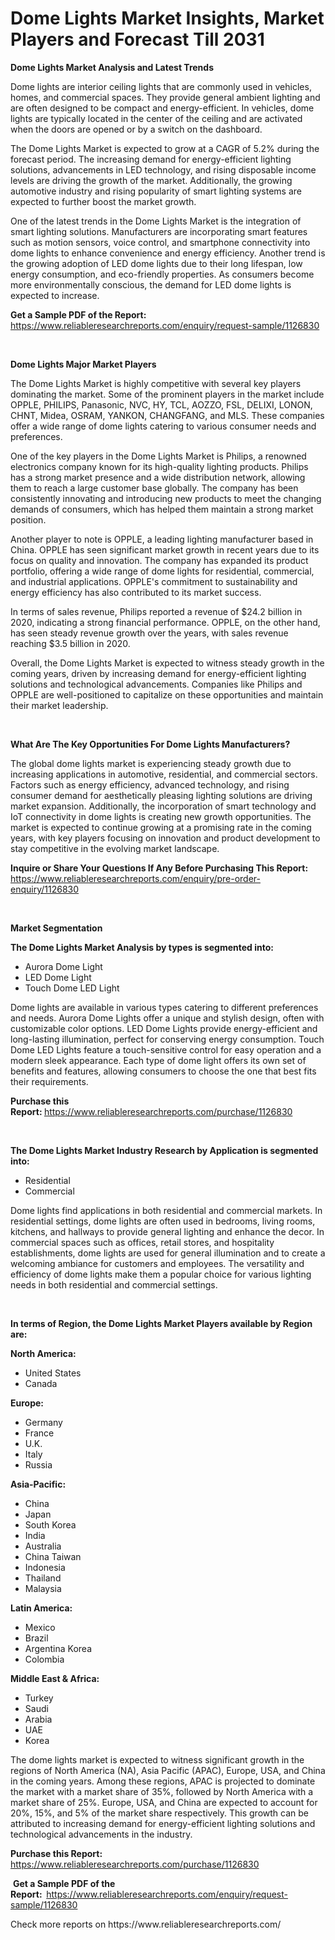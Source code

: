 <p><h1>Dome Lights Market Insights, Market Players and Forecast Till 2031</h1></p><p><strong>Dome Lights Market Analysis and Latest Trends</strong></p>
<p><p>Dome lights are interior ceiling lights that are commonly used in vehicles, homes, and commercial spaces. They provide general ambient lighting and are often designed to be compact and energy-efficient. In vehicles, dome lights are typically located in the center of the ceiling and are activated when the doors are opened or by a switch on the dashboard.</p><p>The Dome Lights Market is expected to grow at a CAGR of 5.2% during the forecast period. The increasing demand for energy-efficient lighting solutions, advancements in LED technology, and rising disposable income levels are driving the growth of the market. Additionally, the growing automotive industry and rising popularity of smart lighting systems are expected to further boost the market growth.</p><p>One of the latest trends in the Dome Lights Market is the integration of smart lighting solutions. Manufacturers are incorporating smart features such as motion sensors, voice control, and smartphone connectivity into dome lights to enhance convenience and energy efficiency. Another trend is the growing adoption of LED dome lights due to their long lifespan, low energy consumption, and eco-friendly properties. As consumers become more environmentally conscious, the demand for LED dome lights is expected to increase.</p></p>
<p><strong>Get a Sample PDF of the Report:&nbsp;</strong> <a href="https://www.reliableresearchreports.com/enquiry/request-sample/1126830">https://www.reliableresearchreports.com/enquiry/request-sample/1126830</a></p>
<p>&nbsp;</p>
<p><strong>Dome Lights Major Market Players</strong></p>
<p><p>The Dome Lights Market is highly competitive with several key players dominating the market. Some of the prominent players in the market include OPPLE, PHILIPS, Panasonic, NVC, HY, TCL, AOZZO, FSL, DELIXI, LONON, CHNT, Midea, OSRAM, YANKON, CHANGFANG, and MLS. These companies offer a wide range of dome lights catering to various consumer needs and preferences.</p><p>One of the key players in the Dome Lights Market is Philips, a renowned electronics company known for its high-quality lighting products. Philips has a strong market presence and a wide distribution network, allowing them to reach a large customer base globally. The company has been consistently innovating and introducing new products to meet the changing demands of consumers, which has helped them maintain a strong market position.</p><p>Another player to note is OPPLE, a leading lighting manufacturer based in China. OPPLE has seen significant market growth in recent years due to its focus on quality and innovation. The company has expanded its product portfolio, offering a wide range of dome lights for residential, commercial, and industrial applications. OPPLE's commitment to sustainability and energy efficiency has also contributed to its market success.</p><p>In terms of sales revenue, Philips reported a revenue of $24.2 billion in 2020, indicating a strong financial performance. OPPLE, on the other hand, has seen steady revenue growth over the years, with sales revenue reaching $3.5 billion in 2020.</p><p>Overall, the Dome Lights Market is expected to witness steady growth in the coming years, driven by increasing demand for energy-efficient lighting solutions and technological advancements. Companies like Philips and OPPLE are well-positioned to capitalize on these opportunities and maintain their market leadership.</p></p>
<p>&nbsp;</p>
<p><strong>What Are The Key Opportunities For Dome Lights Manufacturers?</strong></p>
<p><p>The global dome lights market is experiencing steady growth due to increasing applications in automotive, residential, and commercial sectors. Factors such as energy efficiency, advanced technology, and rising consumer demand for aesthetically pleasing lighting solutions are driving market expansion. Additionally, the incorporation of smart technology and IoT connectivity in dome lights is creating new growth opportunities. The market is expected to continue growing at a promising rate in the coming years, with key players focusing on innovation and product development to stay competitive in the evolving market landscape.</p></p>
<p><strong>Inquire or Share Your Questions If Any Before Purchasing This Report:</strong> <a href="https://www.reliableresearchreports.com/enquiry/pre-order-enquiry/1126830">https://www.reliableresearchreports.com/enquiry/pre-order-enquiry/1126830</a></p>
<p>&nbsp;</p>
<p><strong>Market Segmentation</strong></p>
<p><strong>The Dome Lights Market Analysis by types is segmented into:</strong></p>
<p><ul><li>Aurora Dome Light</li><li>LED Dome Light</li><li>Touch Dome LED Light</li></ul></p>
<p><p>Dome lights are available in various types catering to different preferences and needs. Aurora Dome Lights offer a unique and stylish design, often with customizable color options. LED Dome Lights provide energy-efficient and long-lasting illumination, perfect for conserving energy consumption. Touch Dome LED Lights feature a touch-sensitive control for easy operation and a modern sleek appearance. Each type of dome light offers its own set of benefits and features, allowing consumers to choose the one that best fits their requirements.</p></p>
<p><strong>Purchase this Report:&nbsp;</strong><a href="https://www.reliableresearchreports.com/purchase/1126830">https://www.reliableresearchreports.com/purchase/1126830</a></p>
<p>&nbsp;</p>
<p><strong>The Dome Lights Market Industry Research by Application is segmented into:</strong></p>
<p><ul><li>Residential</li><li>Commercial</li></ul></p>
<p><p>Dome lights find applications in both residential and commercial markets. In residential settings, dome lights are often used in bedrooms, living rooms, kitchens, and hallways to provide general lighting and enhance the decor. In commercial spaces such as offices, retail stores, and hospitality establishments, dome lights are used for general illumination and to create a welcoming ambiance for customers and employees. The versatility and efficiency of dome lights make them a popular choice for various lighting needs in both residential and commercial settings.</p></p>
<p>&nbsp;</p>
<p><strong>In terms of Region, the Dome Lights Market Players available by Region are:</strong></p>
<p>
    <p> <strong> North America: </strong>
        <ul>
            <li>United States</li>
            <li>Canada</li>
        </ul>
        </p> 
    <p> <strong> Europe: </strong>
        <ul>
            <li>Germany</li>
            <li>France</li>
            <li>U.K.</li>
            <li>Italy</li>
            <li>Russia</li>
        </ul>
        </p> 
    <p> <strong> Asia-Pacific: </strong>
        <ul>
            <li>China</li>
            <li>Japan</li>
            <li>South Korea</li>
            <li>India</li>
            <li>Australia</li>
            <li>China Taiwan</li>
            <li>Indonesia</li>
            <li>Thailand</li>
            <li>Malaysia</li>
        </ul>
        </p> 
    <p> <strong> Latin America: </strong>
        <ul>
            <li>Mexico</li>
            <li>Brazil</li>
            <li>Argentina Korea</li>
            <li>Colombia</li>
        </ul>
        </p> 
    <p> <strong> Middle East & Africa: </strong>
        <ul>
            <li>Turkey</li>
            <li>Saudi</li>
            <li>Arabia</li>
            <li>UAE</li>
            <li>Korea</li>
        </ul>
    </p>
    </p>
<p><p>The dome lights market is expected to witness significant growth in the regions of North America (NA), Asia Pacific (APAC), Europe, USA, and China in the coming years. Among these regions, APAC is projected to dominate the market with a market share of 35%, followed by North America with a market share of 25%. Europe, USA, and China are expected to account for 20%, 15%, and 5% of the market share respectively. This growth can be attributed to increasing demand for energy-efficient lighting solutions and technological advancements in the industry.</p></p>
<p><strong>Purchase this Report: </strong><a href="https://www.reliableresearchreports.com/purchase/1126830">https://www.reliableresearchreports.com/purchase/1126830</a></p>
<p>&nbsp;<strong>Get a Sample PDF of the Report:&nbsp;&nbsp;</strong><a href="https://www.reliableresearchreports.com/enquiry/request-sample/1126830">https://www.reliableresearchreports.com/enquiry/request-sample/1126830</a></p>
<p><strong></strong></p>
<p>Check more reports on https://www.reliableresearchreports.com/</p>